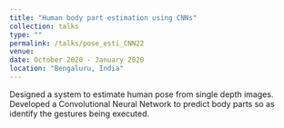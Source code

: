```yaml
---
title: "Human body part estimation using CNNs"
collection: talks
type: ""
permalink: /talks/pose_esti_CNN22
venue: 
date: October 2020 - January 2020
location: "Bengaluru, India"
---
```


Designed a system to estimate human pose from single depth images. Developed a Convolutional Neural Network to predict body parts so as identify the gestures being executed.